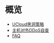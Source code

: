 # 概览
    
* [UCloud黑洞策略](security/usecurity/datacenter)
* [主机对外DDoS自查](security/usecurity/check_ddos)
* [FAQ](security/usecurity/faq)

   
    
   
   
    
        